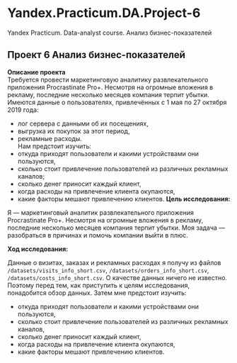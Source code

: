 # Yandex.Practicum.DA.Project-6
Yandex Practicum. Data-analyst course. Анализ бизнес-показателей
## Проект 6 Анализ бизнес-показателей
**Описание проекта**   
Требуется провести маркетинговую аналитику развлекательного приложения Procrastinate Pro+. Несмотря на огромные вложения в рекламу, последние несколько месяцев компания терпит убытки. Имеются данные о пользователях, привлечённых с 1 мая по 27 октября 2019 года:
* лог сервера с данными об их посещениях,
* выгрузка их покупок за этот период,
* рекламные расходы.   
Нам предстоит изучить:
* откуда приходят пользователи и какими устройствами они пользуются,
* сколько стоит привлечение пользователей из различных рекламных каналов;
* сколько денег приносит каждый клиент,
* когда расходы на привлечение клиента окупаются,
* какие факторы мешают привлечению клиентов.
**Цель исследования:**

Я — маркетинговый аналитик развлекательного приложения Procrastinate Pro+. Несмотря на огромные вложения в рекламу, последние несколько месяцев компания терпит убытки. Моя задача — разобраться в причинах и помочь компании выйти в плюс.

**Ход исследования:**

Данные о визитах, заказах и рекламных расходах я получу из файлов `/datasets/visits_info_short.csv`, `/datasets/orders_info_short.csv`, `/datasets/costs_info_short.csv`. О качестве данных ничего не известно. Поэтому перед тем, как приступить к целям исследования, понадобится обзор данных. Затем мне предстоит изучить:
* откуда приходят пользователи и какими устройствами они пользуются,
* сколько стоит привлечение пользователей из различных рекламных каналов,
* сколько денег приносит каждый клиент,
* когда расходы на привлечение клиента окупаются,
* какие факторы мешают привлечению клиентов.
